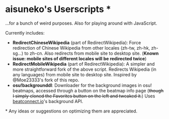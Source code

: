 # aisuneko's Userscripts *
...for a bunch of weird purposes. Also for playing around with JavaScript. 

Currently includes:

- **RedirectChineseWikipedia** (part of RedirectWikipedia): Force redirection of Chinese Wikipedia from other locales (zh-tw, zh-hk, zh-sg...) to zh-cn. Also redirects from mobile site to desktop site. (**Known issue: mobile sites of different locales will be redirected twice**)
- **RedirectMobileWikipedia** (part of RedirectWikipedia): A simpler and more straightforward fork of the above script. Redirects Wikipedia (in any languages) from mobile site to desktop site. Inspired by @Moe23333's fork of this repo. 
- **osu!backgrounddl**: Downloader for the background images in osu! beatmaps, accessed through a button on the beatmap info page (~~though I simply cloned the Favorites button on the left and tweaked it.~~) Uses [beatconnect.io](https://beatconnect.io)'s background API.

\* Any ideas or suggestions on optimizing them are appreciated.
